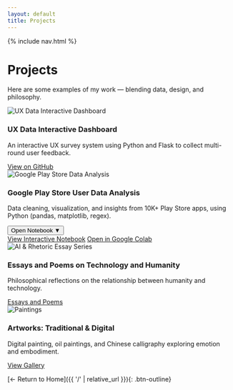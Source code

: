 ```yaml
---
layout: default
title: Projects
---
```


{% include nav.html %}

#  Projects
Here are some examples of my work — blending data, design, and philosophy.

<div class="project-grid">

  <div class="project-card">
    <img src="https://images.pexels.com/photos/3183150/pexels-photo-3183150.jpeg?w=600" alt="UX Data Interactive Dashboard">
    <h3>UX Data Interactive Dashboard</h3>
    <p>An interactive UX survey system using Python and Flask to collect multi-round user feedback.</p>
    <a href="https://github.com/Ning-Shao/Delphi-UX-Tool" target="_blank">View on GitHub</a>
  </div>

  <div class="project-card">
    <img src="{{ '/assets/images/data_analysis.jpg' | relative_url }}" alt="Google Play Store Data Analysis">
    <h3>Google Play Store User Data Analysis</h3>
    <p>Data cleaning, visualization, and insights from 10K+ Play Store apps, using Python (pandas, matplotlib, regex).</p>
    <div class="dropdown">
      <button class="dropbtn">Open Notebook ▼</button>
      <div class="dropdown-content">
        <a href="https://nbviewer.org/github/Ning-Shao/Ning-Shao.github.io/blob/main/assets/files/ux_data_analysis.ipynb" target="_blank">View Interactive Notebook</a>
        <a href="https://colab.research.google.com/github/Ning-Shao/Ning-Shao.github.io/blob/main/assets/files/ux_data_analysis.ipynb" target="_blank">Open in Google Colab</a>
      </div>
    </div>
  </div>


  <div class="project-card">
    <img src="https://images.pexels.com/photos/8386440/pexels-photo-8386440.jpeg?w=600" alt="AI & Rhetoric Essay Series">
    <h3>Essays and Poems on Technology and Humanity</h3>
    <p>Philosophical reflections on the relationship between humanity and technology.</p>
    <a href="{{ '/projects/essay-and-poem/' | relative_url }}">Essays and Poems</a>
  </div>

  <div class="project-card">
    <img src="{{ '/assets/images/painting_brushes.jpg' | relative_url }}" alt="Paintings">
    <h3>Artworks: Traditional & Digital</h3>
    <p>Digital painting, oil paintings, and Chinese calligraphy exploring emotion and embodiment.</p>
    <a href="{{ '/projects/artwork-gallery/' | relative_url }}">View Gallery</a>
  </div>


</div>


[← Return to Home]({{ '/' | relative_url }}){: .btn-outline}

